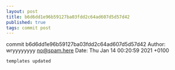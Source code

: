 ```yaml
---
layout: post
title: b6d6dd1e96b59127ba03fdd2c64ad607d5d57d42
published: true
tags: commit post
---
```


commit b6d6dd1e96b59127ba03fdd2c64ad607d5d57d42
Author: wryyyyyyyy <no@spam.here>
Date:   Thu Jan 14 00:20:59 2021 +0100

    templates updated
